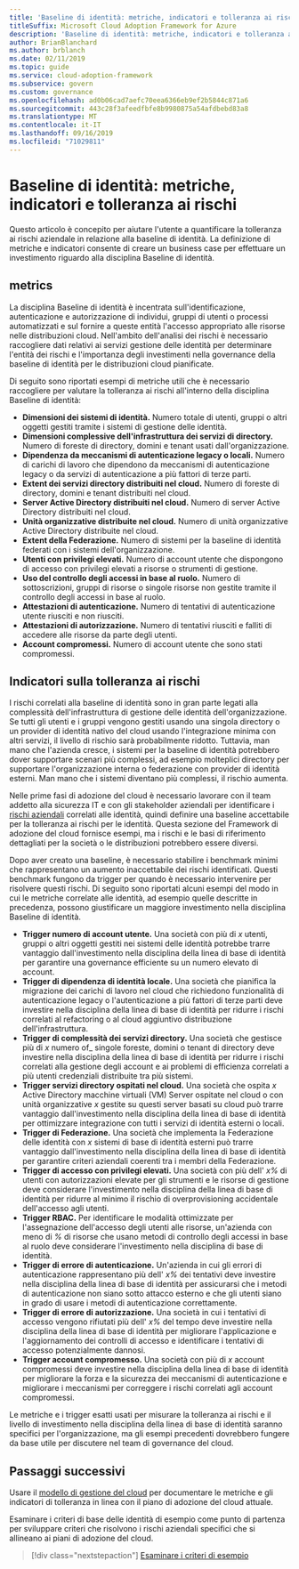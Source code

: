 ```yaml
---
title: 'Baseline di identità: metriche, indicatori e tolleranza ai rischi'
titleSuffix: Microsoft Cloud Adoption Framework for Azure
description: 'Baseline di identità: metriche, indicatori e tolleranza ai rischi'
author: BrianBlanchard
ms.author: brblanch
ms.date: 02/11/2019
ms.topic: guide
ms.service: cloud-adoption-framework
ms.subservice: govern
ms.custom: governance
ms.openlocfilehash: ad0b06cad7aefc70eea6366eb9ef2b5844c871a6
ms.sourcegitcommit: 443c28f3afeedfbfe8b9980875a54afdbebd83a8
ms.translationtype: MT
ms.contentlocale: it-IT
ms.lasthandoff: 09/16/2019
ms.locfileid: "71029811"
---
```

# <a name="identity-baseline-metrics-indicators-and-risk-tolerance"></a>Baseline di identità: metriche, indicatori e tolleranza ai rischi

Questo articolo è concepito per aiutare l'utente a quantificare la tolleranza ai rischi aziendale in relazione alla baseline di identità. La definizione di metriche e indicatori consente di creare un business case per effettuare un investimento riguardo alla disciplina Baseline di identità.

## <a name="metrics"></a>metrics

La disciplina Baseline di identità è incentrata sull'identificazione, autenticazione e autorizzazione di individui, gruppi di utenti o processi automatizzati e sul fornire a queste entità l'accesso appropriato alle risorse nelle distribuzioni cloud. Nell'ambito dell'analisi dei rischi è necessario raccogliere dati relativi ai servizi gestione delle identità per determinare l'entità dei rischi e l'importanza degli investimenti nella governance della baseline di identità per le distribuzioni cloud pianificate.

Di seguito sono riportati esempi di metriche utili che è necessario raccogliere per valutare la tolleranza ai rischi all'interno della disciplina Baseline di identità:

- **Dimensioni dei sistemi di identità.** Numero totale di utenti, gruppi o altri oggetti gestiti tramite i sistemi di gestione delle identità.
- **Dimensioni complessive dell'infrastruttura dei servizi di directory.** Numero di foreste di directory, domini e tenant usati dall'organizzazione.
- **Dipendenza da meccanismi di autenticazione legacy o locali.** Numero di carichi di lavoro che dipendono da meccanismi di autenticazione legacy o da servizi di autenticazione a più fattori di terze parti.
- **Extent dei servizi directory distribuiti nel cloud.** Numero di foreste di directory, domini e tenant distribuiti nel cloud.
- **Server Active Directory distribuiti nel cloud.** Numero di server Active Directory distribuiti nel cloud.
- **Unità organizzative distribuite nel cloud.** Numero di unità organizzative Active Directory distribuite nel cloud.
- **Extent della Federazione.** Numero di sistemi per la baseline di identità federati con i sistemi dell'organizzazione.
- **Utenti con privilegi elevati.** Numero di account utente che dispongono di accesso con privilegi elevati a risorse o strumenti di gestione.
- **Uso del controllo degli accessi in base al ruolo.** Numero di sottoscrizioni, gruppi di risorse o singole risorse non gestite tramite il controllo degli accessi in base al ruolo.
- **Attestazioni di autenticazione.** Numero di tentativi di autenticazione utente riusciti e non riusciti.
- **Attestazioni di autorizzazione.** Numero di tentativi riusciti e falliti di accedere alle risorse da parte degli utenti.
- **Account compromessi.** Numero di account utente che sono stati compromessi.

## <a name="risk-tolerance-indicators"></a>Indicatori sulla tolleranza ai rischi

I rischi correlati alla baseline di identità sono in gran parte legati alla complessità dell'infrastruttura di gestione delle identità dell'organizzazione. Se tutti gli utenti e i gruppi vengono gestiti usando una singola directory o un provider di identità nativo del cloud usando l'integrazione minima con altri servizi, il livello di rischio sarà probabilmente ridotto. Tuttavia, man mano che l'azienda cresce, i sistemi per la baseline di identità potrebbero dover supportare scenari più complessi, ad esempio molteplici directory per supportare l'organizzazione interna o federazione con provider di identità esterni. Man mano che i sistemi diventano più complessi, il rischio aumenta.

Nelle prime fasi di adozione del cloud è necessario lavorare con il team addetto alla sicurezza IT e con gli stakeholder aziendali per identificare i [rischi aziendali](./business-risks.md) correlati alle identità, quindi definire una baseline accettabile per la tolleranza ai rischi per le identità. Questa sezione del Framework di adozione del cloud fornisce esempi, ma i rischi e le basi di riferimento dettagliati per la società o le distribuzioni potrebbero essere diversi.

Dopo aver creato una baseline, è necessario stabilire i benchmark minimi che rappresentano un aumento inaccettabile dei rischi identificati. Questi benchmark fungono da trigger per quando è necessario intervenire per risolvere questi rischi. Di seguito sono riportati alcuni esempi del modo in cui le metriche correlate alle identità, ad esempio quelle descritte in precedenza, possono giustificare un maggiore investimento nella disciplina Baseline di identità.

- **Trigger numero di account utente.** Una società con più di _x_ utenti, gruppi o altri oggetti gestiti nei sistemi delle identità potrebbe trarre vantaggio dall'investimento nella disciplina della linea di base di identità per garantire una governance efficiente su un numero elevato di account.
- **Trigger di dipendenza di identità locale.** Una società che pianifica la migrazione dei carichi di lavoro nel cloud che richiedono funzionalità di autenticazione legacy o l'autenticazione a più fattori di terze parti deve investire nella disciplina della linea di base di identità per ridurre i rischi correlati al refactoring o al cloud aggiuntivo distribuzione dell'infrastruttura.
- **Trigger di complessità dei servizi directory.** Una società che gestisce più di _x_ numero of_ singole foreste, domini o tenant di directory deve investire nella disciplina della linea di base di identità per ridurre i rischi correlati alla gestione degli account e ai problemi di efficienza correlati a più utenti credenziali distribuite tra più sistemi.
- **Trigger servizi directory ospitati nel cloud.** Una società che ospita _x_ Active Directory macchine virtuali (VM) Server ospitate nel cloud o con unità organizzative _x_ gestite su questi server basati su cloud può trarre vantaggio dall'investimento nella disciplina della linea di base di identità per ottimizzare integrazione con tutti i servizi di identità esterni o locali.
- **Trigger di Federazione.** Una società che implementa la Federazione delle identità con _x_ sistemi di base di identità esterni può trarre vantaggio dall'investimento nella disciplina della linea di base di identità per garantire criteri aziendali coerenti tra i membri della Federazione.
- **Trigger di accesso con privilegi elevati.** Una società con più dell' _x%_ di utenti con autorizzazioni elevate per gli strumenti e le risorse di gestione deve considerare l'investimento nella disciplina della linea di base di identità per ridurre al minimo il rischio di overprovisioning accidentale dell'accesso agli utenti.
- **Trigger RBAC.** Per identificare le modalità ottimizzate per l'assegnazione dell'accesso degli utenti alle risorse, un'azienda con meno di _%_ di risorse che usano metodi di controllo degli accessi in base al ruolo deve considerare l'investimento nella disciplina di base di identità.
- **Trigger di errore di autenticazione.** Un'azienda in cui gli errori di autenticazione rappresentano più dell' _x%_ dei tentativi deve investire nella disciplina della linea di base di identità per assicurarsi che i metodi di autenticazione non siano sotto attacco esterno e che gli utenti siano in grado di usare i metodi di autenticazione correttamente.
- **Trigger di errore di autorizzazione.** Una società in cui i tentativi di accesso vengono rifiutati più dell' _x%_ del tempo deve investire nella disciplina della linea di base di identità per migliorare l'applicazione e l'aggiornamento dei controlli di accesso e identificare i tentativi di accesso potenzialmente dannosi.
- **Trigger account compromesso.** Una società con più di _x_ account compromessi deve investire nella disciplina della linea di base di identità per migliorare la forza e la sicurezza dei meccanismi di autenticazione e migliorare i meccanismi per correggere i rischi correlati agli account compromessi.

Le metriche e i trigger esatti usati per misurare la tolleranza ai rischi e il livello di investimento nella disciplina della linea di base di identità saranno specifici per l'organizzazione, ma gli esempi precedenti dovrebbero fungere da base utile per discutere nel team di governance del cloud.

## <a name="next-steps"></a>Passaggi successivi

Usare il [modello di gestione del cloud](./template.md) per documentare le metriche e gli indicatori di tolleranza in linea con il piano di adozione del cloud attuale.

Esaminare i criteri di base delle identità di esempio come punto di partenza per sviluppare criteri che risolvono i rischi aziendali specifici che si allineano ai piani di adozione del cloud.

> [!div class="nextstepaction"]
> [Esaminare i criteri di esempio](./policy-statements.md)
